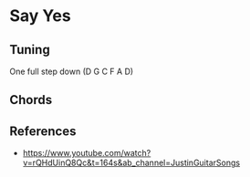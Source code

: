 # Say Yes

## Tuning

One full step down (D G C F A D)

## Chords

## References

- https://www.youtube.com/watch?v=rQHdUinQ8Qc&t=164s&ab_channel=JustinGuitarSongs
